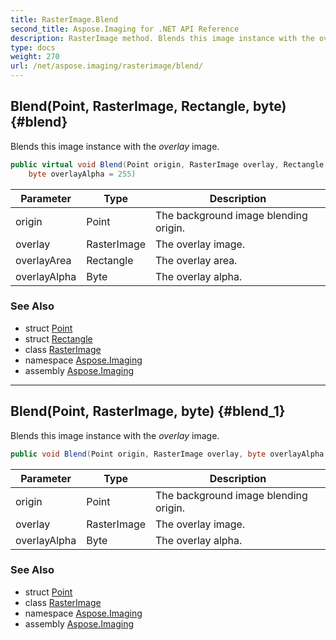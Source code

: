```yaml
---
title: RasterImage.Blend
second_title: Aspose.Imaging for .NET API Reference
description: RasterImage method. Blends this image instance with the overlay image
type: docs
weight: 270
url: /net/aspose.imaging/rasterimage/blend/
---
```

## Blend(Point, RasterImage, Rectangle, byte) {#blend}

Blends this image instance with the *overlay* image.

```csharp
public virtual void Blend(Point origin, RasterImage overlay, Rectangle overlayArea, 
    byte overlayAlpha = 255)
```

| Parameter | Type | Description |
| --- | --- | --- |
| origin | Point | The background image blending origin. |
| overlay | RasterImage | The overlay image. |
| overlayArea | Rectangle | The overlay area. |
| overlayAlpha | Byte | The overlay alpha. |

### See Also

* struct [Point](../../point/)
* struct [Rectangle](../../rectangle/)
* class [RasterImage](../)
* namespace [Aspose.Imaging](../../rasterimage/)
* assembly [Aspose.Imaging](../../../)

---

## Blend(Point, RasterImage, byte) {#blend_1}

Blends this image instance with the *overlay* image.

```csharp
public void Blend(Point origin, RasterImage overlay, byte overlayAlpha = 255)
```

| Parameter | Type | Description |
| --- | --- | --- |
| origin | Point | The background image blending origin. |
| overlay | RasterImage | The overlay image. |
| overlayAlpha | Byte | The overlay alpha. |

### See Also

* struct [Point](../../point/)
* class [RasterImage](../)
* namespace [Aspose.Imaging](../../rasterimage/)
* assembly [Aspose.Imaging](../../../)


